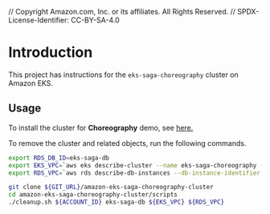 // Copyright Amazon.com, Inc. or its affiliates. All Rights Reserved. // SPDX-License-Identifier: CC-BY-SA-4.0

# Introduction

This project has instructions for the `eks-saga-choreography` cluster on Amazon EKS.

## Usage

To install the cluster for **Choreography** demo, see [here.](doc/install.md)

To remove the cluster and related objects, run the following commands.

```bash
export RDS_DB_ID=eks-saga-db
export EKS_VPC=`aws eks describe-cluster --name eks-saga-choreography --query 'cluster.resourcesVpcConfig.vpcId' --output text`
export RDS_VPC=`aws rds describe-db-instances --db-instance-identifier ${RDS_DB_ID} --query 'DBInstances[0].DBSubnetGroup.VpcId' --output text`

git clone ${GIT_URL}/amazon-eks-saga-choreography-cluster
cd amazon-eks-saga-choreography-cluster/scripts
./cleanup.sh ${ACCOUNT_ID} eks-saga-db ${EKS_VPC} ${RDS_VPC}
```
